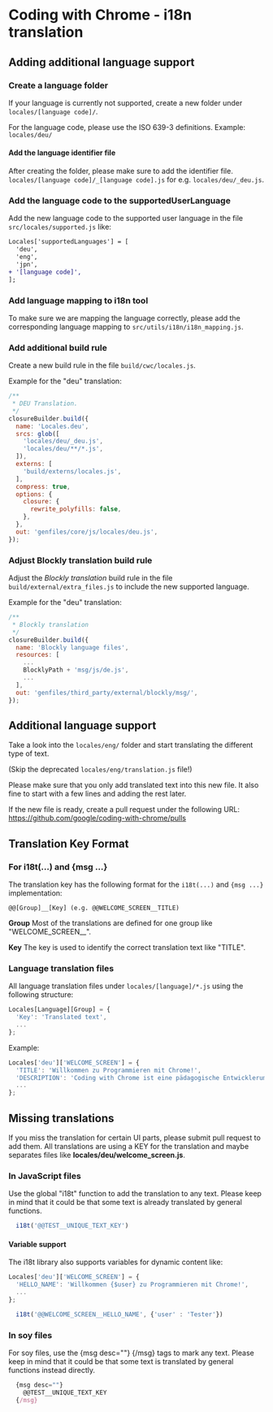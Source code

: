 Coding with Chrome - i18n translation
======================================

Adding additional language support
-----------------------------------

### Create a language folder

If your language is currently not supported, create a new folder under
`locales/[language code]/`.

For the language code, please use the ISO 639-3 definitions.
Example: `locales/deu/`

#### Add the language identifier file

After creating the folder, please make sure to add the identifier file.
`locales/[language code]/_[language code].js` for e.g.
`locales/deu/_deu.js`.

### Add the language code to the supportedUserLanguage

Add the new language code to the supported user language in the file
`src/locales/supported.js` like:

```diff
Locales['supportedLanguages'] = [
  'deu',
  'eng',
  'jpn',
+ '[language code]',
];
```

### Add language mapping to i18n tool

To make sure we are mapping the language correctly, please add the corresponding
language mapping to `src/utils/i18n/i18n_mapping.js`.

### Add additional build rule

Create a new build rule in the file `build/cwc/locales.js`.

Example for the "deu" translation:

```javascript
/**
 * DEU Translation.
 */
closureBuilder.build({
  name: 'Locales.deu',
  srcs: glob([
    'locales/deu/_deu.js',
    'locales/deu/**/*.js',
  ]),
  externs: [
    'build/externs/locales.js',
  ],
  compress: true,
  options: {
    closure: {
      rewrite_polyfills: false,
    },
  },
  out: 'genfiles/core/js/locales/deu.js',
});
```

### Adjust Blockly translation build rule

Adjust the *Blockly translation* build rule in the file 
`build/external/extra_files.js` to include the new supported language.

Example for the "deu" translation:

```javascript
/**
 * Blockly translation
 */
closureBuilder.build({
  name: 'Blockly language files',
  resources: [
    ...
    BlocklyPath + 'msg/js/de.js',
    ...
  ],
  out: 'genfiles/third_party/external/blockly/msg/',
});
```


Additional language support
----------------------------

Take a look into the `locales/eng/` folder and start translating
the different type of text.

(Skip the deprecated `locales/eng/translation.js` file!)

Please make sure that you only add translated text into this new file.
It also fine to start with a few lines and adding the rest later.

If the new file is ready, create a pull request under the following URL:
<https://github.com/google/coding-with-chrome/pulls>

Translation Key Format
-----------------------

### For i18t(...) and {msg ...}

The translation key has the following format for the `i18t(...)` and `{msg ...}`
implementation:

```text
@@[Group]__[Key] (e.g. @@WELCOME_SCREEN__TITLE)
```

**Group** Most of the translations are defined for one group like
"WELCOME_SCREEN__".

**Key** The key is used to identify the correct translation text like "TITLE".

### Language translation files

All language translation files under `locales/[language]/*.js` using the
following structure:

```javascript
Locales[Language][Group] = {
  'Key': 'Translated text',
  ...
};
```

Example:

```javascript
Locales['deu']['WELCOME_SCREEN'] = {
  'TITLE': 'Willkommen zu Programmieren mit Chrome!',
  'DESCRIPTION': 'Coding with Chrome ist eine pädagogische Entwicklerumgebung',
  ...
};
```

Missing translations
---------------------

If you miss the translation for certain UI parts, please submit pull request to
add them.
All translations are using a KEY for the translation and maybe separates files
like **locales/deu/welcome_screen.js**.

### In JavaScript files

Use the global "i18t" function to add the translation to any text.
Please keep in mind that it could be that some text is already translated by
general functions.

```javascript
  i18t('@@TEST__UNIQUE_TEXT_KEY')
```

#### Variable support

The i18t library also supports variables for dynamic content like:

```javascript
Locales['deu']['WELCOME_SCREEN'] = {
  'HELLO_NAME': 'Willkommen {$user} zu Programmieren mit Chrome!',
  ...
};
```

```javascript
  i18t('@@WELCOME_SCREEN__HELLO_NAME', {'user' : 'Tester'})
```

### In soy files

For soy files, use the {msg desc=""} {/msg} tags to mark any text.
Please keep in mind that it could be that some text is translated by
general functions instead directly.

```javascript
  {msg desc=""}
    @@TEST__UNIQUE_TEXT_KEY
  {/msg}
```
